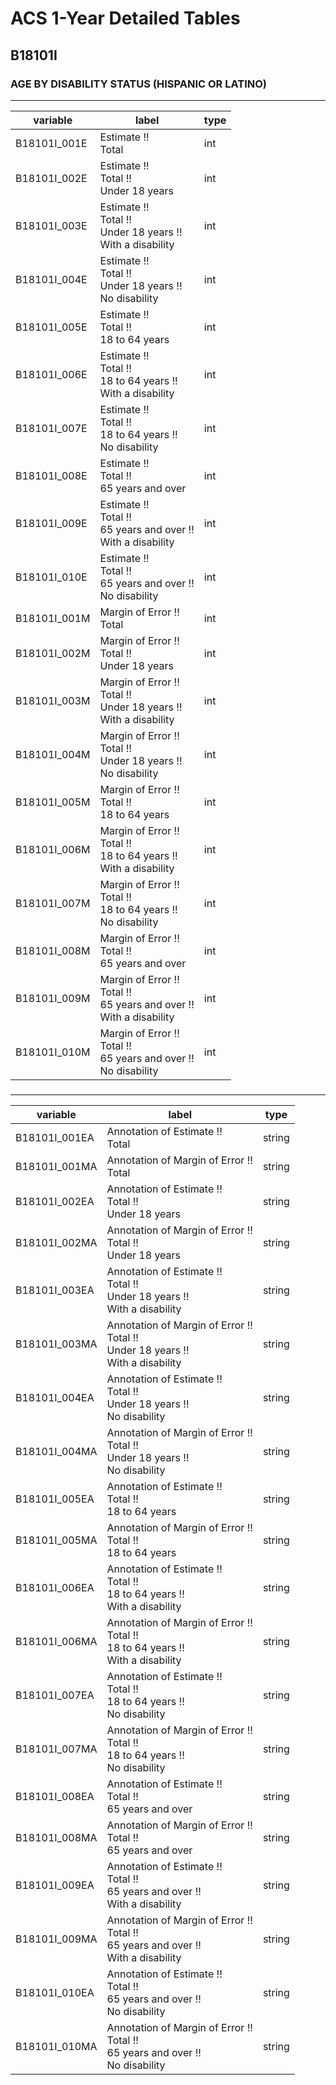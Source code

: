 # ACS 1-Year Detailed Tables

## B18101I

### AGE BY DISABILITY STATUS (HISPANIC OR LATINO)

___

| variable | label | type |
| ----- | ----- | ----- |
| B18101I_001E | Estimate !!<br>Total | int |
| B18101I_002E | Estimate !!<br>Total !!<br>Under 18 years | int |
| B18101I_003E | Estimate !!<br>Total !!<br>Under 18 years !!<br>With a disability | int |
| B18101I_004E | Estimate !!<br>Total !!<br>Under 18 years !!<br>No disability | int |
| B18101I_005E | Estimate !!<br>Total !!<br>18 to 64 years | int |
| B18101I_006E | Estimate !!<br>Total !!<br>18 to 64 years !!<br>With a disability | int |
| B18101I_007E | Estimate !!<br>Total !!<br>18 to 64 years !!<br>No disability | int |
| B18101I_008E | Estimate !!<br>Total !!<br>65 years and over | int |
| B18101I_009E | Estimate !!<br>Total !!<br>65 years and over !!<br>With a disability | int |
| B18101I_010E | Estimate !!<br>Total !!<br>65 years and over !!<br>No disability | int |
| B18101I_001M | Margin of Error !!<br>Total | int |
| B18101I_002M | Margin of Error !!<br>Total !!<br>Under 18 years | int |
| B18101I_003M | Margin of Error !!<br>Total !!<br>Under 18 years !!<br>With a disability | int |
| B18101I_004M | Margin of Error !!<br>Total !!<br>Under 18 years !!<br>No disability | int |
| B18101I_005M | Margin of Error !!<br>Total !!<br>18 to 64 years | int |
| B18101I_006M | Margin of Error !!<br>Total !!<br>18 to 64 years !!<br>With a disability | int |
| B18101I_007M | Margin of Error !!<br>Total !!<br>18 to 64 years !!<br>No disability | int |
| B18101I_008M | Margin of Error !!<br>Total !!<br>65 years and over | int |
| B18101I_009M | Margin of Error !!<br>Total !!<br>65 years and over !!<br>With a disability | int |
| B18101I_010M | Margin of Error !!<br>Total !!<br>65 years and over !!<br>No disability | int |
### 

___

| variable | label | type |
| ----- | ----- | ----- |
| B18101I_001EA | Annotation of Estimate !!<br>Total | string |
| B18101I_001MA | Annotation of Margin of Error !!<br>Total | string |
| B18101I_002EA | Annotation of Estimate !!<br>Total !!<br>Under 18 years | string |
| B18101I_002MA | Annotation of Margin of Error !!<br>Total !!<br>Under 18 years | string |
| B18101I_003EA | Annotation of Estimate !!<br>Total !!<br>Under 18 years !!<br>With a disability | string |
| B18101I_003MA | Annotation of Margin of Error !!<br>Total !!<br>Under 18 years !!<br>With a disability | string |
| B18101I_004EA | Annotation of Estimate !!<br>Total !!<br>Under 18 years !!<br>No disability | string |
| B18101I_004MA | Annotation of Margin of Error !!<br>Total !!<br>Under 18 years !!<br>No disability | string |
| B18101I_005EA | Annotation of Estimate !!<br>Total !!<br>18 to 64 years | string |
| B18101I_005MA | Annotation of Margin of Error !!<br>Total !!<br>18 to 64 years | string |
| B18101I_006EA | Annotation of Estimate !!<br>Total !!<br>18 to 64 years !!<br>With a disability | string |
| B18101I_006MA | Annotation of Margin of Error !!<br>Total !!<br>18 to 64 years !!<br>With a disability | string |
| B18101I_007EA | Annotation of Estimate !!<br>Total !!<br>18 to 64 years !!<br>No disability | string |
| B18101I_007MA | Annotation of Margin of Error !!<br>Total !!<br>18 to 64 years !!<br>No disability | string |
| B18101I_008EA | Annotation of Estimate !!<br>Total !!<br>65 years and over | string |
| B18101I_008MA | Annotation of Margin of Error !!<br>Total !!<br>65 years and over | string |
| B18101I_009EA | Annotation of Estimate !!<br>Total !!<br>65 years and over !!<br>With a disability | string |
| B18101I_009MA | Annotation of Margin of Error !!<br>Total !!<br>65 years and over !!<br>With a disability | string |
| B18101I_010EA | Annotation of Estimate !!<br>Total !!<br>65 years and over !!<br>No disability | string |
| B18101I_010MA | Annotation of Margin of Error !!<br>Total !!<br>65 years and over !!<br>No disability | string |

